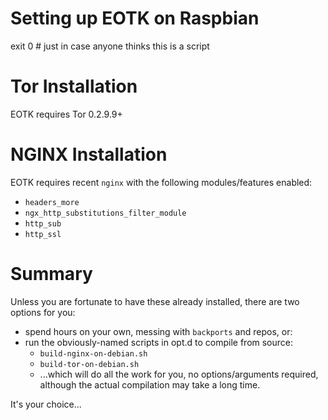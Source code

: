 # Setting up EOTK on Raspbian

exit 0 # just in case anyone thinks this is a script

# Tor Installation

EOTK requires Tor 0.2.9.9+

# NGINX Installation

EOTK requires recent `nginx` with the following modules/features enabled:

* `headers_more`
* `ngx_http_substitutions_filter_module`
* `http_sub`
* `http_ssl`

# Summary

Unless you are fortunate to have these already installed, there are
two options for you:

- spend hours on your own, messing with `backports` and repos, or:
- run the obviously-named scripts in opt.d to compile from source:
  - `build-nginx-on-debian.sh`
  - `build-tor-on-debian.sh`
  - ...which will do all the work for you, no options/arguments required, although the actual compilation may take a long time.

It's your choice...
